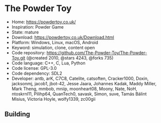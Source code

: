 # The Powder Toy

- Home: https://powdertoy.co.uk/
- Inspiration: Powder Game
- State: mature
- Download: https://powdertoy.co.uk/Download.html
- Platform: Windows, Linux, macOS, Android
- Keyword: simulation, clone, content open
- Code repository: https://github.com/The-Powder-Toy/The-Powder-Toy.git (@created 2010, @stars 4243, @forks 735)
- Code language: C++, C, Lua, Python
- Code license: GPL-3.0
- Code dependency: SDL2
- Developer: antb, arK, C7C8, Catelite, catsoften, Cracker1000, Doxin, jacksonmj, jacob1, jbot-42, Jesse Jaara, Johannes Kadak, Maddy Miller, Mark Theng, mmbob, mniip, moonheart08, Moony, Nate, NoH, ntoskrnl11, Pilihp64, QuanTech0, savask, Simon, suve, Tamás Bálint Misius, Victoria Hoyle, wolfy1339, zc00gii

## Building

